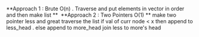 **Approach 1 :  Brute O(n) .  Traverse and put elements in vector in order and then make list **
​
**Approach 2 : Two Pointers  O(1) **
make two pointer less and great
traverse the list
if val of curr node < x then append to less_head .
else append to more_head
join less to more's head
​
​
​